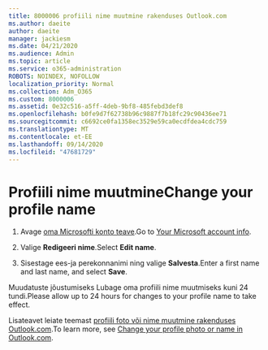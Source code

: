 ```yaml
---
title: 8000006 profiili nime muutmine rakenduses Outlook.com
ms.author: daeite
author: daeite
manager: jackiesm
ms.date: 04/21/2020
ms.audience: Admin
ms.topic: article
ms.service: o365-administration
ROBOTS: NOINDEX, NOFOLLOW
localization_priority: Normal
ms.collection: Adm_O365
ms.custom: 8000006
ms.assetid: 0e32c516-a5ff-4deb-9bf8-485febd3def8
ms.openlocfilehash: b0fe9d7f62738b96c9887f7b18fc29c90436ee71
ms.sourcegitcommit: c6692ce0fa1358ec3529e59ca0ecdfdea4cdc759
ms.translationtype: MT
ms.contentlocale: et-EE
ms.lasthandoff: 09/14/2020
ms.locfileid: "47681729"
---
```

# <a name="change-your-profile-name"></a><span data-ttu-id="42062-102">Profiili nime muutmine</span><span class="sxs-lookup"><span data-stu-id="42062-102">Change your profile name</span></span>

1. <span data-ttu-id="42062-103">Avage [oma Microsofti konto teave](https://go.microsoft.com/fwlink/p/?linkid=860841).</span><span class="sxs-lookup"><span data-stu-id="42062-103">Go to [Your Microsoft account info](https://go.microsoft.com/fwlink/p/?linkid=860841).</span></span>
    
2. <span data-ttu-id="42062-104">Valige **Redigeeri nime**.</span><span class="sxs-lookup"><span data-stu-id="42062-104">Select **Edit name**.</span></span> 
    
3. <span data-ttu-id="42062-105">Sisestage ees-ja perekonnanimi ning valige **Salvesta**.</span><span class="sxs-lookup"><span data-stu-id="42062-105">Enter a first name and last name, and select **Save**.</span></span> 
    
<span data-ttu-id="42062-106">Muudatuste jõustumiseks Lubage oma profiili nime muutmiseks kuni 24 tundi.</span><span class="sxs-lookup"><span data-stu-id="42062-106">Please allow up to 24 hours for changes to your profile name to take effect.</span></span>
  
<span data-ttu-id="42062-107">Lisateavet leiate teemast [profiili foto või nime muutmine rakenduses Outlook.com](https://go.microsoft.com/fwlink/?linkid=873110).</span><span class="sxs-lookup"><span data-stu-id="42062-107">To learn more, see [Change your profile photo or name in Outlook.com](https://go.microsoft.com/fwlink/?linkid=873110).</span></span>
  

